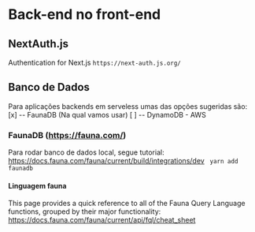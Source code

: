 # Back-end no front-end

## NextAuth.js
Authentication for Next.js
``` https://next-auth.js.org/ ```

## Banco de Dados
Para aplicações backends em serveless umas das opções sugeridas são:
[x] -- FaunaDB (Na qual vamos usar) 
[ ] -- DynamoDB - AWS

### FaunaDB (https://fauna.com/)
Para rodar banco de dados local, segue tutorial: https://docs.fauna.com/fauna/current/build/integrations/dev
```  yarn add faunadb ```

#### Linguagem fauna
This page provides a quick reference to all of the Fauna Query Language functions, grouped by their major functionality:
https://docs.fauna.com/fauna/current/api/fql/cheat_sheet


